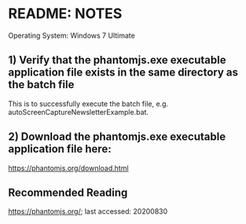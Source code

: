 # README: NOTES
Operating System: Windows 7 Ultimate
## 1) Verify that the phantomjs.exe executable application file exists in the same directory as the batch file
This is to successfully execute the batch file, e.g. autoScreenCaptureNewsletterExample.bat.
## 2) Download the phantomjs.exe executable application file here:
https://phantomjs.org/download.html

## Recommended Reading
https://phantomjs.org/; last accessed: 20200830
